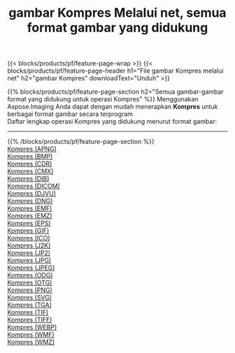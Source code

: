 ﻿---
title: gambar Kompres Melalui net, semua format gambar yang didukung 
weight: 3920
url: /id/net/compress 
lang: id
langdirlevel: 2
locales: zh-hans,ja,it,ru,de,es,fr,nl,id,lt,pl,pt,vi,tr,ko,zh-hant,ar,hi,th,sv,cs,uk,he
description: Menggunakan Aspose.Imaging Anda dapat dengan mudah Kompres gambar Via net
---

{{< blocks/products/pf/feature-page-wrap >}}
{{< blocks/products/pf/feature-page-header h1="File gambar Kompres melalui net" h2="gambar Kompres" downloadText="Unduh" >}}


{{% blocks/products/pf/feature-page-section  h2="Semua gambar-gambar format yang didukung untuk operasi Kompres" %}}
Menggunakan Aspose.Imaging Anda dapat dengan mudah menerapkan **Kompres** untuk berbagai format gambar secara terprogram
<br/>
Daftar lengkap operasi Kompres yang didukung menurut format gambar:
<hr/>
{{% /blocks/products/pf/feature-page-section %}}
<div class="container-fluid productfamilypage bg-gray">
    <div class="convertypes bg-gray agp-content section">
        <div class="container">
		<div class="row other-converters">
		    <div class='col-md-2 other-converter remove-lp remove-rp'><a href="/imaging/id/net/compress/apng" >Kompres (APNG)</a></div><div class='col-md-2 other-converter remove-lp remove-rp'><a href="/imaging/id/net/compress/bmp" >Kompres (BMP)</a></div><div class='col-md-2 other-converter remove-lp remove-rp'><a href="/imaging/id/net/compress/cdr" >Kompres (CDR)</a></div><div class='col-md-2 other-converter remove-lp remove-rp'><a href="/imaging/id/net/compress/cmx" >Kompres (CMX)</a></div><div class='col-md-2 other-converter remove-lp remove-rp'><a href="/imaging/id/net/compress/dib" >Kompres (DIB)</a></div><div class='col-md-2 other-converter remove-lp remove-rp'><a href="/imaging/id/net/compress/dicom" >Kompres (DICOM)</a></div><div class='col-md-2 other-converter remove-lp remove-rp'><a href="/imaging/id/net/compress/djvu" >Kompres (DJVU)</a></div><div class='col-md-2 other-converter remove-lp remove-rp'><a href="/imaging/id/net/compress/dng" >Kompres (DNG)</a></div><div class='col-md-2 other-converter remove-lp remove-rp'><a href="/imaging/id/net/compress/emf" >Kompres (EMF)</a></div><div class='col-md-2 other-converter remove-lp remove-rp'><a href="/imaging/id/net/compress/emz" >Kompres (EMZ)</a></div><div class='col-md-2 other-converter remove-lp remove-rp'><a href="/imaging/id/net/compress/eps" >Kompres (EPS)</a></div><div class='col-md-2 other-converter remove-lp remove-rp'><a href="/imaging/id/net/compress/gif" >Kompres (GIF)</a></div><div class='col-md-2 other-converter remove-lp remove-rp'><a href="/imaging/id/net/compress/ico" >Kompres (ICO)</a></div><div class='col-md-2 other-converter remove-lp remove-rp'><a href="/imaging/id/net/compress/j2k" >Kompres (J2K)</a></div><div class='col-md-2 other-converter remove-lp remove-rp'><a href="/imaging/id/net/compress/jp2" >Kompres (JP2)</a></div><div class='col-md-2 other-converter remove-lp remove-rp'><a href="/imaging/id/net/compress/jpg" >Kompres (JPG)</a></div><div class='col-md-2 other-converter remove-lp remove-rp'><a href="/imaging/id/net/compress/jpeg" >Kompres (JPEG)</a></div><div class='col-md-2 other-converter remove-lp remove-rp'><a href="/imaging/id/net/compress/odg" >Kompres (ODG)</a></div><div class='col-md-2 other-converter remove-lp remove-rp'><a href="/imaging/id/net/compress/otg" >Kompres (OTG)</a></div><div class='col-md-2 other-converter remove-lp remove-rp'><a href="/imaging/id/net/compress/png" >Kompres (PNG)</a></div><div class='col-md-2 other-converter remove-lp remove-rp'><a href="/imaging/id/net/compress/svg" >Kompres (SVG)</a></div><div class='col-md-2 other-converter remove-lp remove-rp'><a href="/imaging/id/net/compress/tga" >Kompres (TGA)</a></div><div class='col-md-2 other-converter remove-lp remove-rp'><a href="/imaging/id/net/compress/tif" >Kompres (TIF)</a></div><div class='col-md-2 other-converter remove-lp remove-rp'><a href="/imaging/id/net/compress/tiff" >Kompres (TIFF)</a></div><div class='col-md-2 other-converter remove-lp remove-rp'><a href="/imaging/id/net/compress/webp" >Kompres (WEBP)</a></div><div class='col-md-2 other-converter remove-lp remove-rp'><a href="/imaging/id/net/compress/wmf" >Kompres (WMF)</a></div><div class='col-md-2 other-converter remove-lp remove-rp'><a href="/imaging/id/net/compress/wmz" >Kompres (WMZ)</a></div>
                </div>
        </div>
    </div>
</div>
<br/>


